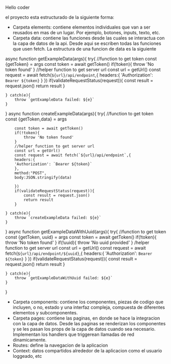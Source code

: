 Hello coder

el proyecto esta estructurado de la siguiente forma:

- Carpeta elements: contiene elementos individuales que van a ser reusados en mas de un lugar. Por ejemplo, botones, inputs, texto, etc.
- Carpeta data: contiene las funciones desde las cuales se interactua con la capa de datos de la api. Desde aqui se escriben todas las funciones que usen fetch. La estructura de una funcion de data es la siguiente

async function getExampleData(args){
try{
//function to get token
const {getToken} = args
const token = await getToken()
if(!token){
throw 'No token found'
}
//helper function to get server url
const url = getUrl()
const request = await fetch(`${url}/api/endpoint`,{
headers:{
'Authorization': `Bearer ${token}`
}
})
if(validateRequestStatus(request)){
const result = request.json()
return result
}

    } catch(e){
        throw `getExampleData failed: ${e}`
    }

}
async function createExampleData(args){
try{
//function to get token
const {getToken,data} = args

        const token = await getToken()
        if(!token){
            throw 'No token found'
        }
        //helper function to get server url
        const url = getUrl()
        const request = await fetch(`${url}/api/endpoint`,{
        headers:{
        'Authorization': `Bearer ${token}`
        },
        method:"POST",
        body:JSON.stringify(data)

        })
        if(validateRequestStatus(request)){
            const result = request.json()
            return result
        }

    } catch(e){
        throw `createExampleData failed: ${e}`
    }

}
async function getExampleDataWithUuid(args){
try{
//function to get token
const {getToken, uuid} = args
const token = await getToken()
if(!token){
throw 'No token found'
}
if(!uuid){
throw 'No uuid provided'
}
/helper function to get server url
const url = getUrl()
const request = await fetch(`${url}/api/endpoint/${uuid}`,{
headers:{
'Authorization': `Bearer ${token}`
}
})
if(validateRequestStatus(request)){
const result = request.json()
return result
}

    } catch(e){
        throw `getExampleDataWithUuid failed: ${e}`
    }

}

- Carpeta components: contiene los componentes, piezas de codigo que incluyen, o no, estado y una interfaz compleja, compuesta de diferentes elementos y subcomponentes.
- Carpeta pages: contiene las paginas, en donde se hace la integracion con la capa de datos. Desde las paginas se renderizan los componentes y se les pasan los props
  de la capa de datos cuando sea necesario. Implementan los handlers que triggerean llamadas de red dinamicamente.
- Routes: define la navegacion de la aplicacion
- Context: datos compartidos alrededor de la aplicacion como el usuario loggeado, etc
